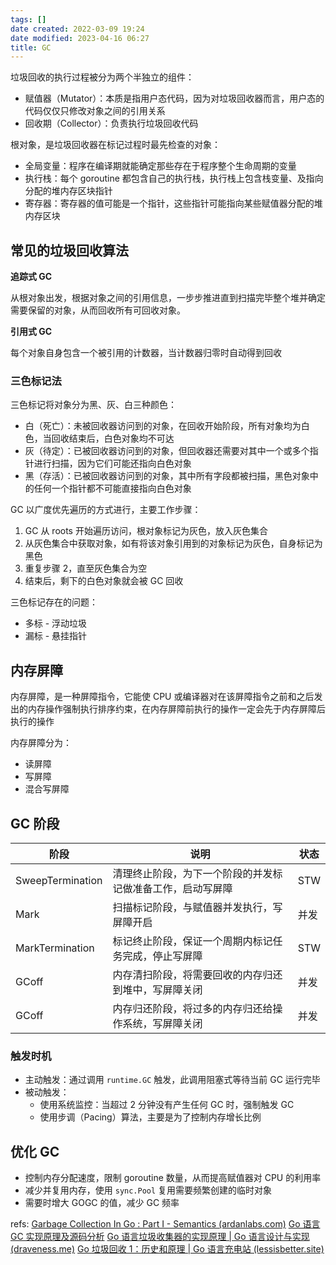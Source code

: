 ```yaml
---
tags: []
date created: 2022-03-09 19:24
date modified: 2023-04-16 06:27
title: GC
---
```


垃圾回收的执行过程被分为两个半独立的组件：
- 赋值器（Mutator）：本质是指用户态代码，因为对垃圾回收器而言，用户态的代码仅仅只修改对象之间的引用关系
- 回收期（Collector）：负责执行垃圾回收代码

根对象，是垃圾回收器在标记过程时最先检查的对象：
- 全局变量：程序在编译期就能确定那些存在于程序整个生命周期的变量
- 执行栈：每个 goroutine 都包含自己的执行栈，执行栈上包含栈变量、及指向分配的堆内存区块指针
- 寄存器：寄存器的值可能是一个指针，这些指针可能指向某些赋值器分配的堆内存区块

## 常见的垃圾回收算法

**追踪式 GC**

从根对象出发，根据对象之间的引用信息，一步步推进直到扫描完毕整个堆并确定需要保留的对象，从而回收所有可回收对象。

**引用式 GC**

每个对象自身包含一个被引用的计数器，当计数器归零时自动得到回收

### 三色标记法

三色标记将对象分为黑、灰、白三种颜色：
- 白（死亡）：未被回收器访问到的对象，在回收开始阶段，所有对象均为白色，当回收结束后，白色对象均不可达
- 灰（待定）：已被回收器访问到的对象，但回收器还需要对其中一个或多个指针进行扫描，因为它们可能还指向白色对象
- 黑（存活）：已被回收器访问到的对象，其中所有字段都被扫描，黑色对象中的任何一个指针都不可能直接指向白色对象


GC 以广度优先遍历的方式进行，主要工作步骤：
1. GC 从 roots 开始遍历访问，根对象标记为灰色，放入灰色集合
2. 从灰色集合中获取对象，如有将该对象引用到的对象标记为灰色，自身标记为黑色
3. 重复步骤 2，直至灰色集合为空
4. 结束后，剩下的白色对象就会被 GC 回收

三色标记存在的问题：
- 多标 - 浮动垃圾
- 漏标 - 悬挂指针

## 内存屏障

内存屏障，是一种屏障指令，它能使 CPU 或编译器对在该屏障指令之前和之后发出的内存操作强制执行排序约束，在内存屏障前执行的操作一定会先于内存屏障后执行的操作

内存屏障分为：
- 读屏障
- 写屏障
- 混合写屏障

## GC 阶段

| 阶段             | 说明                                                       | 状态 |
| ---------------- | ---------------------------------------------------------- | ---- |
| SweepTermination | 清理终止阶段，为下一个阶段的并发标记做准备工作，启动写屏障 | STW  |
| Mark             | 扫描标记阶段，与赋值器并发执行，写屏障开启                 | 并发 |
| MarkTermination  | 标记终止阶段，保证一个周期内标记任务完成，停止写屏障       | STW  |
| GCoff            | 内存清扫阶段，将需要回收的内存归还到堆中，写屏障关闭       | 并发 |
| GCoff            | 内存归还阶段，将过多的内存归还给操作系统，写屏障关闭       | 并发 |

### 触发时机

- 主动触发：通过调用 `runtime.GC` 触发，此调用阻塞式等待当前 GC 运行完毕
- 被动触发：
	- 使用系统监控：当超过 2 分钟没有产生任何 GC 时，强制触发 GC
	- 使用步调（Pacing）算法，主要是为了控制内存增长比例

## 优化 GC

- 控制内存分配速度，限制 goroutine 数量，从而提高赋值器对 CPU 的利用率
- 减少并复用内存，使用 `sync.Pool` 复用需要频繁创建的临时对象
- 需要时增大 GOGC 的值，减少 GC 频率


refs:
[Garbage Collection In Go : Part I - Semantics (ardanlabs.com)](https://www.ardanlabs.com/blog/2018/12/garbage-collection-in-go-part1-semantics.html)
[Go 语言 GC 实现原理及源码分析](https://www.luozhiyun.com/archives/475)
[Go 语言垃圾收集器的实现原理 | Go 语言设计与实现 (draveness.me)](https://draveness.me/golang/docs/part3-runtime/ch07-memory/golang-garbage-collector/#72-%E5%9E%83%E5%9C%BE%E6%94%B6%E9%9B%86%E5%99%A8)
[Go 垃圾回收 1：历史和原理 | Go 语言充电站 (lessisbetter.site)](https://lessisbetter.site/2019/10/20/go-gc-1-history-and-priciple/)